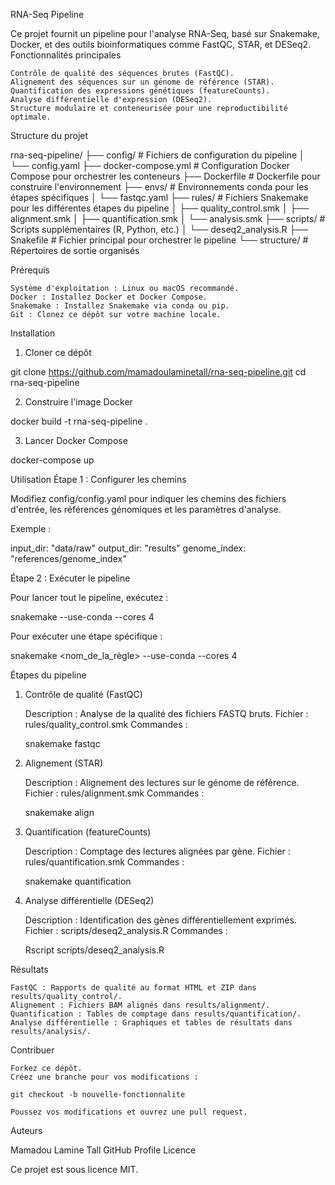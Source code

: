 RNA-Seq Pipeline

Ce projet fournit un pipeline pour l'analyse RNA-Seq, basé sur Snakemake, Docker, et des outils bioinformatiques comme FastQC, STAR, et DESeq2.
Fonctionnalités principales

    Contrôle de qualité des séquences brutes (FastQC).
    Alignement des séquences sur un génome de référence (STAR).
    Quantification des expressions génétiques (featureCounts).
    Analyse différentielle d'expression (DESeq2).
    Structure modulaire et conteneurisée pour une reproductibilité optimale.

Structure du projet

rna-seq-pipeline/
├── config/              # Fichiers de configuration du pipeline
│   └── config.yaml
├── docker-compose.yml   # Configuration Docker Compose pour orchestrer les conteneurs
├── Dockerfile           # Dockerfile pour construire l'environnement
├── envs/                # Environnements conda pour les étapes spécifiques
│   └── fastqc.yaml
├── rules/               # Fichiers Snakemake pour les différentes étapes du pipeline
│   ├── quality_control.smk
│   ├── alignment.smk
│   ├── quantification.smk
│   └── analysis.smk
├── scripts/             # Scripts supplémentaires (R, Python, etc.)
│   └── deseq2_analysis.R
├── Snakefile            # Fichier principal pour orchestrer le pipeline
└── structure/           # Répertoires de sortie organisés

Prérequis

    Système d'exploitation : Linux ou macOS recommandé.
    Docker : Installez Docker et Docker Compose.
    Snakemake : Installez Snakemake via conda ou pip.
    Git : Clonez ce dépôt sur votre machine locale.

Installation
1. Cloner ce dépôt

git clone https://github.com/mamadoulaminetall/rna-seq-pipeline.git
cd rna-seq-pipeline

2. Construire l'image Docker

docker build -t rna-seq-pipeline .

3. Lancer Docker Compose

docker-compose up

Utilisation
Étape 1 : Configurer les chemins

Modifiez config/config.yaml pour indiquer les chemins des fichiers d'entrée, les références génomiques et les paramètres d'analyse.

Exemple :

input_dir: "data/raw"
output_dir: "results"
genome_index: "references/genome_index"

Étape 2 : Exécuter le pipeline

Pour lancer tout le pipeline, exécutez :

snakemake --use-conda --cores 4

Pour exécuter une étape spécifique :

snakemake <nom_de_la_règle> --use-conda --cores 4

Étapes du pipeline
1. Contrôle de qualité (FastQC)

    Description : Analyse de la qualité des fichiers FASTQ bruts.
    Fichier : rules/quality_control.smk
    Commandes :

    snakemake fastqc

2. Alignement (STAR)

    Description : Alignement des lectures sur le génome de référence.
    Fichier : rules/alignment.smk
    Commandes :

    snakemake align

3. Quantification (featureCounts)

    Description : Comptage des lectures alignées par gène.
    Fichier : rules/quantification.smk
    Commandes :

    snakemake quantification

4. Analyse différentielle (DESeq2)

    Description : Identification des gènes différentiellement exprimés.
    Fichier : scripts/deseq2_analysis.R
    Commandes :

    Rscript scripts/deseq2_analysis.R

Résultats

    FastQC : Rapports de qualité au format HTML et ZIP dans results/quality_control/.
    Alignement : Fichiers BAM alignés dans results/alignment/.
    Quantification : Tables de comptage dans results/quantification/.
    Analyse différentielle : Graphiques et tables de résultats dans results/analysis/.

Contribuer

    Forkez ce dépôt.
    Créez une branche pour vos modifications :

    git checkout -b nouvelle-fonctionnalite

    Poussez vos modifications et ouvrez une pull request.

Auteurs

Mamadou Lamine Tall
GitHub Profile
Licence

Ce projet est sous licence MIT.
